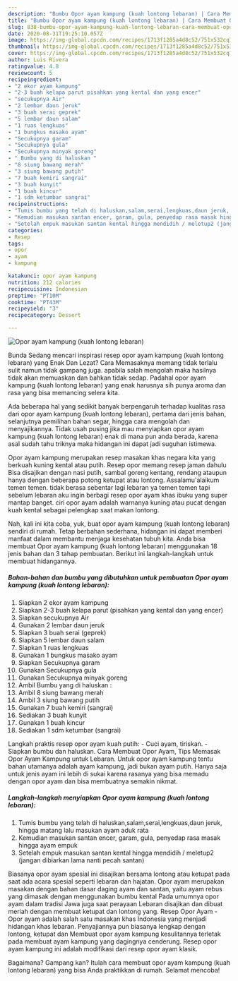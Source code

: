 ```yaml
---
description: "Bumbu Opor ayam kampung (kuah lontong lebaran) | Cara Membuat Opor ayam kampung (kuah lontong lebaran) Yang Enak Dan Lezat"
title: "Bumbu Opor ayam kampung (kuah lontong lebaran) | Cara Membuat Opor ayam kampung (kuah lontong lebaran) Yang Enak Dan Lezat"
slug: 838-bumbu-opor-ayam-kampung-kuah-lontong-lebaran-cara-membuat-opor-ayam-kampung-kuah-lontong-lebaran-yang-enak-dan-lezat
date: 2020-08-31T19:25:10.057Z
image: https://img-global.cpcdn.com/recipes/1713f1285a4d8c52/751x532cq70/opor-ayam-kampung-kuah-lontong-lebaran-foto-resep-utama.jpg
thumbnail: https://img-global.cpcdn.com/recipes/1713f1285a4d8c52/751x532cq70/opor-ayam-kampung-kuah-lontong-lebaran-foto-resep-utama.jpg
cover: https://img-global.cpcdn.com/recipes/1713f1285a4d8c52/751x532cq70/opor-ayam-kampung-kuah-lontong-lebaran-foto-resep-utama.jpg
author: Luis Rivera
ratingvalue: 4.8
reviewcount: 5
recipeingredient:
- "2 ekor ayam kampung"
- "2-3 buah kelapa parut pisahkan yang kental dan yang encer"
- "secukupnya Air"
- "2 lembar daun jeruk"
- "3 buah serai geprek"
- "5 lembar daun salam"
- "1 ruas lengkuas"
- "1 bungkus masako ayam"
- "Secukupnya garam"
- "Secukupnya gula"
- "Secukupnya minyak goreng"
- " Bumbu yang di haluskan "
- "8 siung bawang merah"
- "3 siung bawang putih"
- "7 buah kemiri sangrai"
- "3 buah kunyit"
- "1 buah kincur"
- "1 sdm ketumbar sangrai"
recipeinstructions:
- "Tumis bumbu yang telah di haluskan,salam,serai,lengkuas,daun jeruk, hingga matang lalu masukan ayam aduk rata"
- "Kemudian masukan santan encer, garam, gula, penyedap rasa masak hingga ayam empuk"
- "Setelah empuk masukan santan kental hingga mendidih / meletup2 (jangan dibiarkan lama nanti pecah santan)"
categories:
- Resep
tags:
- opor
- ayam
- kampung

katakunci: opor ayam kampung 
nutrition: 212 calories
recipecuisine: Indonesian
preptime: "PT10M"
cooktime: "PT43M"
recipeyield: "3"
recipecategory: Dessert

---
```



![Opor ayam kampung (kuah lontong lebaran)](https://img-global.cpcdn.com/recipes/1713f1285a4d8c52/751x532cq70/opor-ayam-kampung-kuah-lontong-lebaran-foto-resep-utama.jpg)

Bunda Sedang mencari inspirasi resep opor ayam kampung (kuah lontong lebaran) yang Enak Dan Lezat? Cara Memasaknya memang tidak terlalu sulit namun tidak gampang juga. apabila salah mengolah maka hasilnya tidak akan memuaskan dan bahkan tidak sedap. Padahal opor ayam kampung (kuah lontong lebaran) yang enak harusnya sih punya aroma dan rasa yang bisa memancing selera kita.

Ada beberapa hal yang sedikit banyak berpengaruh terhadap kualitas rasa dari opor ayam kampung (kuah lontong lebaran), pertama dari jenis bahan, selanjutnya pemilihan bahan segar, hingga cara mengolah dan menyajikannya. Tidak usah pusing jika mau menyiapkan opor ayam kampung (kuah lontong lebaran) enak di mana pun anda berada, karena asal sudah tahu triknya maka hidangan ini dapat jadi suguhan istimewa.

Opor ayam kampung merupakan resep masakan khas negara kita yang berkuah kuning kental atau putih. Resep opor memang resep jaman dahulu Bisa disajikan dengan nasi putih, sambal goreng kentang, rendang ataupun hanya dengan beberapa potong ketupat atau lontong. Assalamu&#39;alaikum temen temen. tidak berasa sebentar lagi lebaran ya temen temen tapi sebelum lebaran aku ingin berbagi resep opor ayam khas ibuku yang super mantap banget. ciri opor ayam adalah warnanya kuning atau pucat dengan kuah kental sebagai pelengkap saat makan lontong.


Nah, kali ini kita coba, yuk, buat opor ayam kampung (kuah lontong lebaran) sendiri di rumah. Tetap berbahan sederhana, hidangan ini dapat memberi manfaat dalam membantu menjaga kesehatan tubuh kita. Anda bisa membuat Opor ayam kampung (kuah lontong lebaran) menggunakan 18 jenis bahan dan 3 tahap pembuatan. Berikut ini langkah-langkah untuk membuat hidangannya.

<!--inarticleads1-->

##### Bahan-bahan dan bumbu yang dibutuhkan untuk pembuatan Opor ayam kampung (kuah lontong lebaran):

1. Siapkan 2 ekor ayam kampung
1. Siapkan 2-3 buah kelapa parut (pisahkan yang kental dan yang encer)
1. Siapkan secukupnya Air
1. Gunakan 2 lembar daun jeruk
1. Siapkan 3 buah serai (geprek)
1. Siapkan 5 lembar daun salam
1. Siapkan 1 ruas lengkuas
1. Gunakan 1 bungkus masako ayam
1. Siapkan Secukupnya garam
1. Gunakan Secukupnya gula
1. Gunakan Secukupnya minyak goreng
1. Ambil  Bumbu yang di haluskan :
1. Ambil 8 siung bawang merah
1. Ambil 3 siung bawang putih
1. Gunakan 7 buah kemiri (sangrai)
1. Sediakan 3 buah kunyit
1. Gunakan 1 buah kincur
1. Sediakan 1 sdm ketumbar (sangrai)


Langkah praktis resep opor ayam kuah putih: - Cuci ayam, tiriskan. - Siapkan bumbu dan haluskan. Cara Membuat Opor Ayam, Tips Memasak Opor Ayam Kampung untuk Lebaran. Untuk opor ayam kampung tentu bahan utamanya adalah ayam kampung, jadi bukan ayam putih. Hanya saja untuk jenis ayam ini lebih di sukai karena rasanya yang bisa memadu dengan opor ayam dan bisa membuatnya semakin nikmat. 

<!--inarticleads2-->

##### Langkah-langkah menyiapkan Opor ayam kampung (kuah lontong lebaran):

1. Tumis bumbu yang telah di haluskan,salam,serai,lengkuas,daun jeruk, hingga matang lalu masukan ayam aduk rata
1. Kemudian masukan santan encer, garam, gula, penyedap rasa masak hingga ayam empuk
1. Setelah empuk masukan santan kental hingga mendidih / meletup2 (jangan dibiarkan lama nanti pecah santan)


Biasanya opor ayam spesial ini disajikan bersama lontong atau ketupat pada saat ada acara spesial seperti lebaran dan hajatan. Opor ayam merupakan masakan dengan bahan dasar daging ayam dan santan, yaitu ayam rebus yang dimasak dengan menggunakan bumbu kental Pada umumnya opor ayam dalam tradisi Jawa juga saat perayaan Lebaran disajikan dan dibuat meriah dengan membuat ketupat dan lontong yang. Resep Opor Ayam - Opor ayam adalah salah satu masakan khas Indonesia yang menjadi hidangan khas lebaran. Penyajiannya pun biasanya lengkap dengan lontong, ketupat dan Membuat opor ayam kampung kesulitannya terletak pada membuat ayam kampung yang dagingnya cenderung. Resep opor ayam kampung ini adalah modifikasi dari resep opor ayam klasik. 

Bagaimana? Gampang kan? Itulah cara membuat opor ayam kampung (kuah lontong lebaran) yang bisa Anda praktikkan di rumah. Selamat mencoba!

